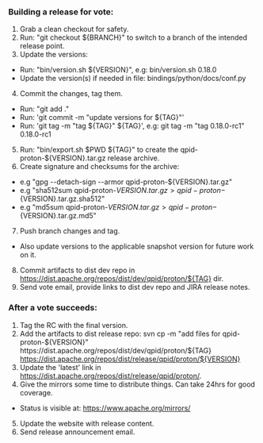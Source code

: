 ### Building a release for vote:

1. Grab a clean checkout for safety.
2. Run: "git checkout ${BRANCH}" to switch to a branch of the intended release point.
3. Update the versions:
  - Run: "bin/version.sh ${VERSION}", e.g: bin/version.sh 0.18.0
  - Update the version(s) if needed in file: bindings/python/docs/conf.py
4. Commit the changes, tag them.
  - Run: "git add ."
  - Run: 'git commit -m "update versions for ${TAG}"'
  - Run: 'git tag -m "tag ${TAG}" ${TAG}', e.g: git tag -m "tag 0.18.0-rc1" 0.18.0-rc1
5. Run: "bin/export.sh $PWD ${TAG}" to create the qpid-proton-${VERSION}.tar.gz release archive.
6. Create signature and checksums for the archive:
  - e.g "gpg --detach-sign --armor qpid-proton-${VERSION}.tar.gz"
  - e.g "sha512sum qpid-proton-${VERSION}.tar.gz > qpid-proton-${VERSION}.tar.gz.sha512"
  - e.g "md5sum qpid-proton-${VERSION}.tar.gz > qpid-proton-${VERSION}.tar.gz.md5"
7. Push branch changes and tag.
  - Also update versions to the applicable snapshot version for future work on it.
8. Commit artifacts to dist dev repo in https://dist.apache.org/repos/dist/dev/qpid/proton/${TAG} dir.
9. Send vote email, provide links to dist dev repo and JIRA release notes.


### After a vote succeeds:

1. Tag the RC with the final version.
2. Add the artifacts to dist release repo:
   svn cp -m "add files for qpid-proton-${VERSION}" https://dist.apache.org/repos/dist/dev/qpid/proton/${TAG} https://dist.apache.org/repos/dist/release/qpid/proton/${VERSION}
3. Update the 'latest' link in https://dist.apache.org/repos/dist/release/qpid/proton/.
4. Give the mirrors some time to distribute things. Can take 24hrs for good coverage.
  - Status is visible at: https://www.apache.org/mirrors/
5. Update the website with release content.
6. Send release announcement email.

